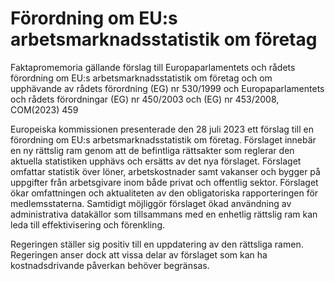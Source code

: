 # Förordning om EU:s arbetsmarknadsstatistik om företag

Faktapromemoria gällande förslag till Europaparlamentets och rådets förordning om EU:s
arbetsmarknadsstatistik om företag och om upphävande av rådets förordning
(EG) nr 530/1999 och Europaparlamentets och rådets förordningar (EG) nr
450/2003 och (EG) nr 453/2008, COM(2023) 459

Europeiska kommissionen presenterade den 28 juli 2023 ett förslag till en förordning om EU:s arbetsmarknadsstatistik om företag. Förslaget innebär en ny rättslig ram genom att de befintliga rättsakter som reglerar den aktuella statistiken upphävs och ersätts av det nya förslaget. Förslaget omfattar statistik över löner, arbetskostnader samt vakanser och bygger på uppgifter från arbetsgivare inom både privat och offentlig sektor. Förslaget ökar omfattningen och aktualiteten av den obligatoriska rapporteringen för medlemsstaterna. Samtidigt möjliggör förslaget ökad användning av administrativa datakällor som tillsammans med en enhetlig rättslig ram kan leda till effektivisering och förenkling.

Regeringen ställer sig positiv till en uppdatering av den rättsliga ramen. Regeringen anser dock att vissa delar av förslaget som kan ha kostnadsdrivande påverkan behöver begränsas.
